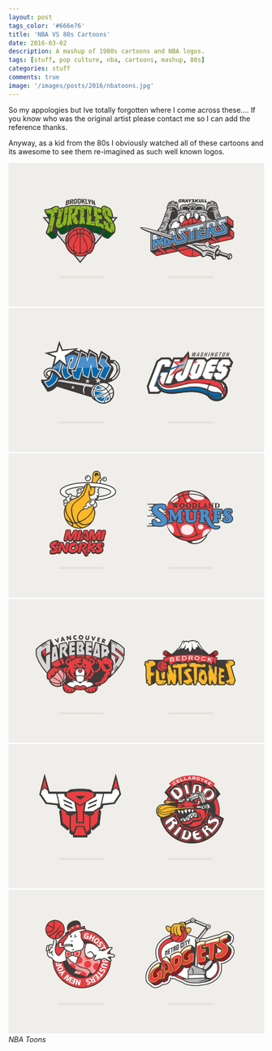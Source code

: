 ```yaml
---
layout: post
tags_color: '#666e76'
title: 'NBA VS 80s Cartoons'
date: 2016-03-02
description: A mashup of 1980s cartoons and NBA logos.
tags: [stuff, pop culture, nba, cartoons, mashup, 80s]
categories: stuff
comments: true
image: '/images/posts/2016/nbatoons.jpg'
---
```

So my appologies but Ive totally forgotten where I come across these.... If you know who was the original artist please contact me so I can add the reference thanks. 

Anyway, as a kid from the 80s I obviously watched all of these cartoons and its awesome to see them re-imagined as such well known logos.

<div class="gallery-box">
  <div class="gallery">
  	<img src="/images/posts/2016/nbatoons-1.jpg" loading="lazy">
  	<img src="/images/posts/2016/nbatoons-2.jpg" loading="lazy">
  	<img src="/images/posts/2016/nbatoons-3.jpg" loading="lazy">
  	<img src="/images/posts/2016/nbatoons-4.jpg" loading="lazy">
  	<img src="/images/posts/2016/nbatoons-5.jpg" loading="lazy">
  	<img src="/images/posts/2016/nbatoons-6.jpg" loading="lazy">
  </div>
  <em><a>NBA Toons</a></em>
</div>